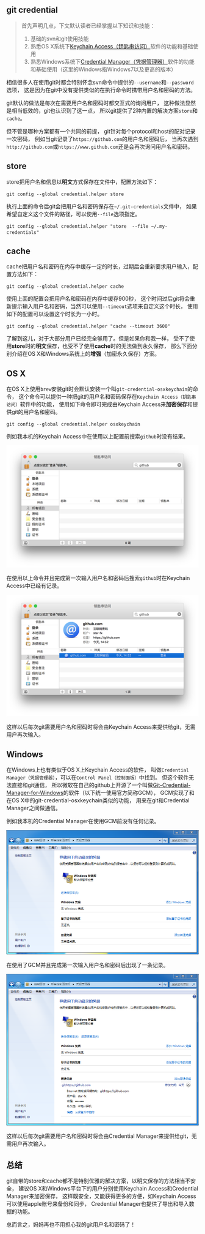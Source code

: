 ## git credential

> 首先声明几点，下文默认读者已经掌握以下知识和技能：
>
> 1. 基础的svn和git使用技能
> 2. 熟悉OS X系统下[Keychain Access（钥匙串访问）](https://en.wikipedia.org/wiki/Keychain_(software))软件的功能和基础使用
> 3. 熟悉Windows系统下[Credential Manager（凭据管理器）](http://windows.microsoft.com/en-us/windows7/what-is-credential-manager)软件的功能和基础使用（这里的Windows指Windows7以及更高的版本）


相信很多人在使用git时都会特别怀念svn命令中提供的`--username`和`--password`选项，
这是因为在git中没有提供类似的在执行命令时携带用户名和密码的方法。

git默认的做法是每次在需要用户名和密码时都交互式的询问用户，
这种做法显然是相当低效的，git也认识到了这一点，
所以git提供了2种内置的解决方案`store`和`cache`。

但不管是哪种方案都有一个共同的前提，
git针对每个protocol和host的配对记录一次密码，
例如当git记录了`https://github.com`的用户名和密码后，
当再次遇到`http://github.com`或`https://www.github.com`还是会再次询问用户名和密码。

## store

store把用户名和信息以**明文**方式保存在文件中，配置方法如下：

```
git config --global credential.helper store
```

执行上面的命令后git会把用户名和密码保存在`~/.git-credentials`文件中，
如果希望自定义这个文件的路径，可以使用`--file`选项指定。

```
git config --global credential.helper "store  --file ~/.my-credentials"
```

## cache

cache把用户名和密码在内存中缓存一定的时长，过期后会重新要求用户输入，配置方法如下：

```
git config --global credential.helper cache
```

使用上面的配置会把用户名和密码在内存中缓存900秒，
这个时间过后git将会重新提示输入用户名和密码，当然可以使用`--timeout`选项来自定义这个时长，
使用如下的配置可以设置这个时长为一小时。

```
git config --global credential.helper "cache --timeout 3600"
```

了解到这儿，对于大部分用户已经完全够用了。但是如果你和我一样，
受不了使用**store**时的**明文**保存，也受不了使用**cache**时的无法做到永久保存，
那么下面分别介绍在OS X和Windows系统上的**增强**（加密永久保存）方案。

## OS X

在OS X上使用`brew`安装git时会默认安装一个叫`git-credential-osxkeychain`的命令，
这个命令可以提供一种把git的用户名和密码保存在`Keychain Access（钥匙串访问）`软件中的功能，
使用如下命令即可完成由Keychain Access来**加密保存**和提供git的用户名和密码。

```
git config --global credential.helper osxkeychain
```

例如我本机的Keychain Access中在使用以上配置前搜索`github`时没有结果。

![osx-keychain-before](../images/git-credential-osx-keychain-access-before.png)

在使用以上命令并且完成第一次输入用户名和密码后搜索`github`时在Keychain Access中已经有记录。

![osx-keychain-after](../images/git-credential-osx-keychain-access-after.png)

这样以后每次git需要用户名和密码时将会由Keychain Access来提供给git，无需用户再次输入。

## Windows

在Windows上也有类似于OS X上Keychain Access的软件，
叫做`Credential Manager（凭据管理器）`，可以在`Control Panel（控制面板）`中找到。
但这个软件无法直接和git通信，
所以微软在自己的github上开源了一个叫做[Git-Credential-Manager-for-Windows](https://github.com/Microsoft/Git-Credential-Manager-for-Windows)的软件（以下统一使用官方简称GCM），
GCM实现了和在OS X中的git-credential-osxkeychain类似的功能，
用来在git和Credential Manager之间做通信。

例如我本机的Credential Manager在使用GCM前没有任何记录。

![windows-credential-manager-before](../images/git-credential-windows-credential-manager-before.png)

在使用了GCM并且完成第一次输入用户名和密码后出现了一条记录。

![windows-credential-manager-after](../images/git-credential-windows-credential-manager-after.png)

这样以后每次git需要用户名和密码时将会由Credential Manager来提供给git，无需用户再次输入。

## 总结

git自带的store和cache都不是特别优雅的解决方案，以明文保存的方法相当不安全，
建议OS X和Windows平台下的用户分别使用Keychain Access和Credential Manager来加密保存，
这样既安全，又能获得更多的方便，如Keychain Access可以使用apple账号来备份和同步，
Credential Manager也提供了导出和导入数据的功能。

总而言之，妈妈再也不用担心我的git用户名和密码了！
